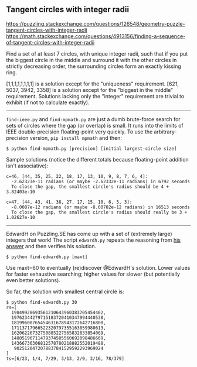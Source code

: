 ## Tangent circles with integer radii

https://puzzling.stackexchange.com/questions/126548/geometry-puzzle-tangent-circles-with-integer-radii
https://math.stackexchange.com/questions/4913156/finding-a-sequence-of-tangent-circles-with-integer-radii

Find a set of at least 7 circles, with unique integer radii, such that if you put the biggest circle
in the middle and surround it with the other circles in strictly decreasing order, the surrounding
circles form an exactly kissing ring.

[1,1,1,1,1,1,1,1] is a solution except for the "uniqueness" requirement.
[621, 5037, 3942, 3358] is a solution except for the "biggest in the middle" requirement.
Solutions lacking only the "integer" requirement are trivial to exhibit (if not to calculate exactly).

----

`find-ieee.py` and `find-mpmath.py` are just a dumb brute-force search for sets of circles where the gap
(or overlap) is small. It runs into the limits of IEEE double-precision floating-point very quickly.
To use the arbitrary-precision version, `pip install mpmath` and then:

    $ python find-mpmath.py [precision] [initial largest-circle size]

Sample solutions (notice the different totals because floating-point addition isn't
associative):

    c=46, [44, 35, 25, 22, 18, 17, 13, 10, 9, 8, 7, 6, 4]:
      -2.62323e-11 radians (or maybe -2.62332e-11 radians) in 6792 seconds
      To close the gap, the smallest circle's radius should be 4 + 3.82403e-10

    c=47, [44, 43, 41, 36, 27, 17, 15, 10, 6, 5, 3]:
      -8.0087e-12 radians (or maybe -8.00782e-12 radians) in 16513 seconds
      To close the gap, the smallest circle's radius should really be 3 + 1.02627e-10

----

EdwardH on Puzzling.SE has come up with a set of (extremely large) integers that work!
The script `edwardh.py` repeats the reasoning from [his answer](https://puzzling.stackexchange.com/a/126674/3896)
and then verifies his solution.

    $ python find-edwardh.py [maxt]

Use maxt=60 to eventually (re)discover @EdwardH's solution. Lower values for faster
exhaustive searching; higher values for slower (but potentially even better solutions).

So far, the solution with smallest central circle is:

    $ python find-edwardh.py 30
    rs=[
      19849928693561210643960383705454462,
      19762344279715183720410347994440538,
      18199600765454631678943172642716800,
      17113717966522320797355163059980613,
      16206226732750885227565832833854069,
      14805196711479374505560692098486669,
      14366736306812578780218882552019488,
       9025120472078837841529592293969024
    ]
    ts=[6/23, 1/4, 7/29, 3/13, 2/9, 3/16, 78/379]

